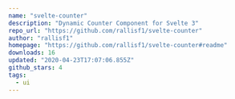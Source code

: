 ```yaml
---
name: "svelte-counter"
description: "Dynamic Counter Component for Svelte 3"
repo_url: "https://github.com/rallisf1/svelte-counter"
author: "rallisf1"
homepage: "https://github.com/rallisf1/svelte-counter#readme"
downloads: 16
updated: "2020-04-23T17:07:06.855Z"
github_stars: 4
tags: 
  - ui
---
```

